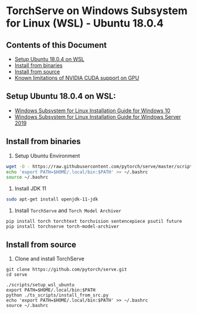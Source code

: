 # TorchServe on Windows Subsystem for Linux (WSL) - Ubuntu 18.0.4

## Contents of this Document

* [Setup Ubuntu 18.0.4 on WSL](#setup-ubuntu-1804-on-wsl)
* [Install from binaries](#install-from-binaries)
* [Install from source](#install-from-source)
* [Known limitations of NVIDIA CUDA support on GPU](https://docs.nvidia.com/cuda/wsl-user-guide/index.html#known-limitations)

## Setup Ubuntu 18.0.4 on WSL:

 - [Windows Subsystem for Linux Installation Guide for Windows 10](https://docs.microsoft.com/en-us/windows/wsl/install-win10)
 - [Windows Subsystem for Linux Installation Guide for Windows Server 2019](https://docs.microsoft.com/en-us/windows/wsl/install-on-server)
 

## Install from binaries

1. Setup Ubuntu Environment

```bash
wget -O - https://raw.githubusercontent.com/pytorch/serve/master/scripts/setup_wsl_ubuntu | bash
echo 'export PATH=$HOME/.local/bin:$PATH' >> ~/.bashrc
source ~/.bashrc
```

1. Install JDK 11

```bash
sudo apt-get install openjdk-11-jdk
```

1. Install `TorchServe` and `Torch Model Archiver`

```
pip install torch torchtext torchvision sentencepiece psutil future
pip install torchserve torch-model-archiver
```


## Install from source

1. Clone and install TorchServe

```
git clone https://github.com/pytorch/serve.git
cd serve

./scripts/setup_wsl_ubuntu
export PATH=$HOME/.local/bin:$PATH
python ./ts_scripts/install_from_src.py
echo 'export PATH=$HOME/.local/bin:$PATH' >> ~/.bashrc
source ~/.bashrc
```